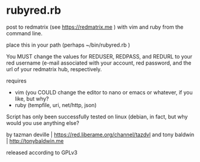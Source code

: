 # rubyred.rb

post to redmatrix (see https://redmatrix.me ) with vim and ruby from the command line.

place this in your path (perhaps ~/bin/rubyred.rb )

You MUST change the values for REDUSER, REDPASS, and REDURL
to your red username (e-mail associated with your account,
red password, and the url of your redmatrix hub, respectively.

requires
* vim (you COULD change the editor to nano or emacs or whatever, if you like, but why?
* ruby (tempfile, uri, net/http, json)

Script has only been successfully tested on linux (debian, in fact,
but why would you use anything else?

by tazman deville | https://red.liberame.org/channel/tazdvl
and tony baldwin | http://tonybaldwin.me

released according to GPLv3
